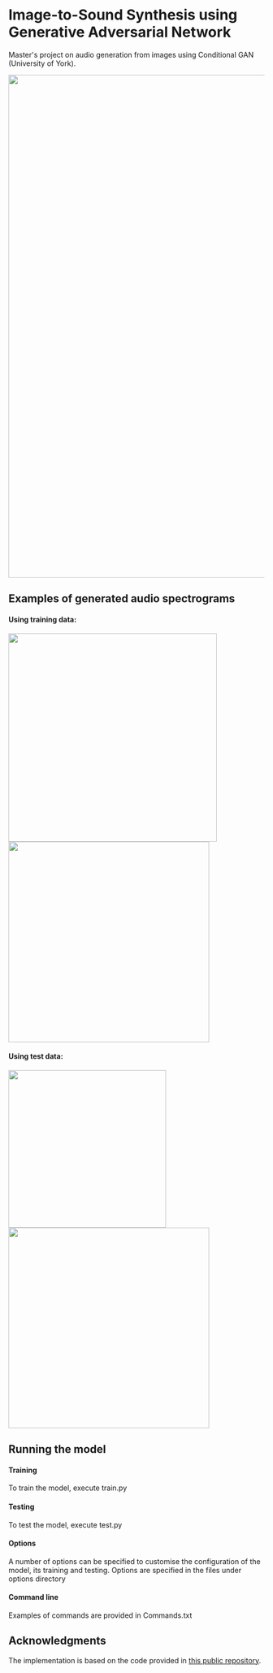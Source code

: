 # Image-to-Sound Synthesis using Generative Adversarial Network

Master's project on audio generation from images using Conditional GAN (University of York).

<img src='https://github.com/user-attachments/assets/6f115df0-7429-47ef-9402-45ae899d2939' width=990>

## Examples of generated audio spectrograms


#### Using training data:

<img src='https://github.com/user-attachments/assets/65c90140-f9da-4774-99fd-d9ab76f88cd2) ![image](https://github.com/user-attachments/assets/b58e73c5-5756-4d3a-9a45-14e0f457ee25' width=410>
<img src='https://github.com/user-attachments/assets/fa5e9f11-164d-4fd1-aa5b-93d5feb28b61' width=395>



#### Using test data:

<img src='https://github.com/user-attachments/assets/5bee20cd-e71d-44f6-b302-9a8797f0f2a0) ![image](https://github.com/user-attachments/assets/aa5becb5-4f70-4d4c-b44c-bb131138e12e' width=310>
<img src='https://github.com/user-attachments/assets/5802a8a1-0769-436b-a4d0-5117919b845a' width=395>

## Running the model

#### Training
To train the model, execute train.py

#### Testing
To test the model, execute test.py

#### Options
A number of options can be specified to customise the configuration of the model, its training and testing.
Options are specified in the files under options directory

#### Command line
Examples of commands are provided in Commands.txt

## Acknowledgments

The implementation is based on the code provided in [this public repository](https://github.com/junyanz/pytorch-CycleGAN-and-pix2pix?tab=readme-ov-file).
